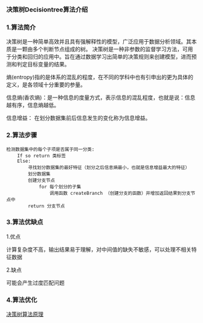 ### 决策树Decisiontree算法介绍

### 1.算法简介

决策树是一种简单高效并且具有强解释性的模型，广泛应用于数据分析领域。其本质是一颗由多个判断节点组成的树。
决策树是一种非参数的监督学习方法，可用于分类和回归的应用中。旨在通过数据学习出简单的决策规则来创建模型，进而预测和判定目标变量的结果。

熵(entropy)指的是体系的混乱的程度，在不同的学科中也有引申出的更为具体的定义，是各领域十分重要的参量。

信息熵(香农熵)：是一种信息的度量方式，表示信息的混乱程度，也就是说：信息越有序，信息熵越低。

信息增益： 在划分数据集前后信息发生的变化称为信息增益。

### 2.算法步骤

```
检测数据集中的每个子项是否属于同一分类:
    If so return 类标签
    Else:
        寻找划分数据集的最好特征（划分之后信息熵最小，也就是信息增益最大的特征）
        划分数据集
        创建分支节点
            for 每个划分的子集
                调用函数 createBranch （创建分支的函数）并增加返回结果到分支节点中
        return 分支节点
```

### 3.算法优缺点

1.优点

计算复杂度不高，输出结果易于理解，对中间值的缺失不敏感，可以处理不相关特征数据

2.缺点

可能会产生过度匹配问题

### 4.算法优化

[决策树算法原理](http://www.cnblogs.com/pinard/p/6050306.html)




